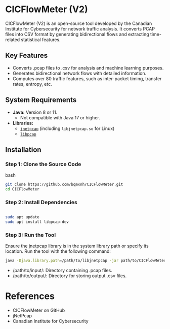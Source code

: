 # CICFlowMeter (V2)

CICFlowMeter (V2) is an open-source tool developed by the Canadian Institute for Cybersecurity for network traffic analysis. It converts PCAP files into CSV format by generating bidirectional flows and extracting time-related statistical features.
## Key Features
- Converts .pcap files to .csv for analysis and machine learning purposes.
- Generates bidirectional network flows with detailed information.
- Computes over 80 traffic features, such as inter-packet timing, transfer rates, entropy, etc.


## System Requirements

- **Java:** Version 8 or 11.
  - Not compatible with Java 17 or higher.
- **Libraries:**  
  - [`jnetpcap`](https://github.com/slytechs/jnetpcap) (including `libjnetpcap.so` for Linux)  
  - [`libpcap`](https://www.tcpdump.org/)


## Installation

### Step 1: Clone the Source Code
bash

```bash
git clone https://github.com/bqmxnh/CICFlowMeter.git
cd CICFlowMeter
```

### Step 2: Install Dependencies
```bash

sudo apt update
sudo apt install libpcap-dev
```
### Step 3: Run the Tool
Ensure the jnetpcap library is in the system library path or specify its location. Run the tool with the following command:
```bash
java -Djava.library.path=/path/to/libjnetpcap -jar path/to/CICFlowMeter.jar ~/path/to/input/ ~/path/to/output/
```
- /path/to/input/: Directory containing .pcap files.
- /path/to/output/: Directory for storing output .csv files.

# References
- CICFlowMeter on GitHub
- jNetPcap
- Canadian Institute for Cybersecurity
